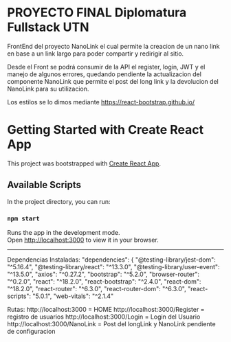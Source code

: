 # PROYECTO FINAL Diplomatura Fullstack UTN

FrontEnd del proyecto NanoLink el cual permite la creacion de un nano link en base a un link largo para poder compartir y redirigir al sitio.

Desde el Front se podrá consumir de la API el register, login, JWT y el manejo de algunos errores, quedando pendiente la actualizacion del componente NanoLink que permite el post del long link y la devolucion del NanoLink para su utilizacion.

Los estilos se lo dimos mediante https://react-bootstrap.github.io/


# Getting Started with Create React App

This project was bootstrapped with [Create React App](https://github.com/facebook/create-react-app).

## Available Scripts

In the project directory, you can run:

### `npm start`

Runs the app in the development mode.\
Open [http://localhost:3000](http://localhost:3000) to view it in your browser.

____________________________________________________

Dependencias Instaladas: 
"dependencies": {
    "@testing-library/jest-dom": "^5.16.4",
    "@testing-library/react": "^13.3.0",
    "@testing-library/user-event": "^13.5.0",
    "axios": "^0.27.2",
    "bootstrap": "^5.2.0",
    "browser-router": "^0.2.0",
    "react": "^18.2.0",
    "react-bootstrap": "^2.4.0",
    "react-dom": "^18.2.0",
    "react-router": "^6.3.0",
    "react-router-dom": "^6.3.0",
    "react-scripts": "5.0.1",
    "web-vitals": "^2.1.4"

Rutas: 
http://localhost:3000 = HOME
http://localhost:3000/Register = registro de usuarios
http://localhost:3000/Login = Login del Usuario
http://localhost:3000/NanoLink = Post del longLink y NanoLink pendiente de configuracion

